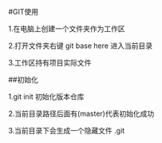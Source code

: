 


#GIT使用

1.在电脑上创建一个文件夹作为工作区

2.打开文件夹右键  git base here  进入当前目录

3.工作区持有项目实际文件


##初始化

1.git init 初始化版本仓库

2.当前目录路径后面有(master)代表初始化成功

3.当前目录下会生成一个隐藏文件 .git 


